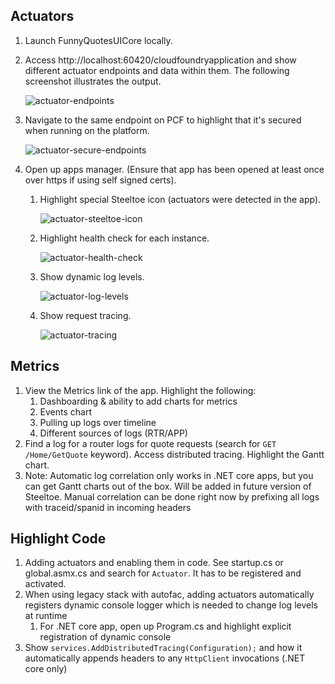 ## Actuators
1. Launch FunnyQuotesUICore locally.
1. Access http://localhost:60420/cloudfoundryapplication and show different actuator endpoints and data within them. The following screenshot illustrates the output.

	![actuator-endpoints](https://github.com/Pivotal-Field-Engineering/pace-workshop-content/blob/master/dotnet-funnyquotes-workshop/images/actuator-endpoints.png)

1. Navigate to the same endpoint on PCF to highlight that it's secured when running on the platform.

	![actuator-secure-endpoints](https://github.com/Pivotal-Field-Engineering/pace-workshop-content/blob/master/dotnet-funnyquotes-workshop/images/actuator-secure-endpoints.png)

1. Open up apps manager. (Ensure that app has been opened at least once over https if using self signed certs).
	1. Highlight special Steeltoe icon (actuators were detected in the app).
	
		![actuator-steeltoe-icon](https://github.com/Pivotal-Field-Engineering/pace-workshop-content/blob/master/dotnet-funnyquotes-workshop/images/actuator-steeltoe-icon.png)
		
	1. Highlight health check for each instance.
	
		![actuator-health-check](https://github.com/Pivotal-Field-Engineering/pace-workshop-content/blob/master/dotnet-funnyquotes-workshop/images/actuator-health-check.png)
				
	1. Show dynamic log levels.
	
		![actuator-log-levels](https://github.com/Pivotal-Field-Engineering/pace-workshop-content/blob/master/dotnet-funnyquotes-workshop/images/actuator-log-levels.png)
			
	1. Show request tracing.
	
		![actuator-tracing](https://github.com/Pivotal-Field-Engineering/pace-workshop-content/blob/master/dotnet-funnyquotes-workshop/images/actuator-tracing.png)

## Metrics
1. View the Metrics link of the app. Highlight the following:
	1. Dashboarding & ability to add charts for metrics
	1. Events chart
	1. Pulling up logs over timeline
	1. Different sources of logs (RTR/APP)
1. Find a log for a router logs for quote requests  (search for `GET /Home/GetQuote` keyword). Access distributed tracing. Highlight the Gantt chart. 
1. Note: Automatic log correlation only works in .NET core apps, but you can get Gantt charts out of the box. Will be added in future version of Steeltoe. Manual correlation can be done right now by prefixing all logs with traceid/spanid in incoming headers

## Highlight Code
1. Adding actuators and enabling them in code. See startup.cs or global.asmx.cs and search for `Actuator`. It has to be registered and activated.
1. When using legacy stack with autofac, adding actuators automatically registers dynamic console logger which is needed to change log levels at runtime
	1. For .NET core app, open up Program.cs and highlight explicit registration of dynamic console
1. Show  `services.AddDistributedTracing(Configuration);` and how it automatically appends headers to any `HttpClient` invocations (.NET core only)
